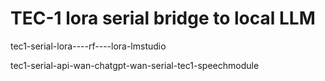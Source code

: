 # TEC-1 lora serial bridge to local LLM

tec1-serial-lora----rf----lora-lmstudio

tec1-serial-api-wan-chatgpt-wan-serial-tec1-speechmodule



 
 
 

